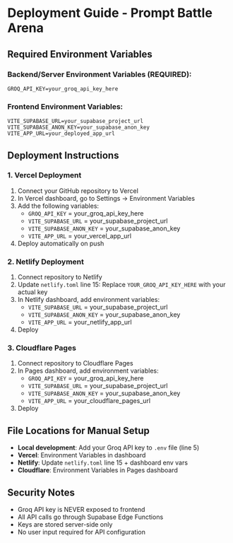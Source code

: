 # Deployment Guide - Prompt Battle Arena

## Required Environment Variables

### Backend/Server Environment Variables (REQUIRED):
```
GROQ_API_KEY=your_groq_api_key_here
```

### Frontend Environment Variables:
```
VITE_SUPABASE_URL=your_supabase_project_url
VITE_SUPABASE_ANON_KEY=your_supabase_anon_key
VITE_APP_URL=your_deployed_app_url
```

## Deployment Instructions

### 1. Vercel Deployment

1. Connect your GitHub repository to Vercel
2. In Vercel dashboard, go to Settings → Environment Variables
3. Add the following variables:
   - `GROQ_API_KEY` = your_groq_api_key_here
   - `VITE_SUPABASE_URL` = your_supabase_project_url
   - `VITE_SUPABASE_ANON_KEY` = your_supabase_anon_key
   - `VITE_APP_URL` = your_vercel_app_url
4. Deploy automatically on push

### 2. Netlify Deployment

1. Connect repository to Netlify
2. Update `netlify.toml` line 15: Replace `YOUR_GROQ_API_KEY_HERE` with your actual key
3. In Netlify dashboard, add environment variables:
   - `VITE_SUPABASE_URL` = your_supabase_project_url
   - `VITE_SUPABASE_ANON_KEY` = your_supabase_anon_key
   - `VITE_APP_URL` = your_netlify_app_url
4. Deploy

### 3. Cloudflare Pages

1. Connect repository to Cloudflare Pages
2. In Pages dashboard, add environment variables:
   - `GROQ_API_KEY` = your_groq_api_key_here
   - `VITE_SUPABASE_URL` = your_supabase_project_url
   - `VITE_SUPABASE_ANON_KEY` = your_supabase_anon_key
   - `VITE_APP_URL` = your_cloudflare_pages_url
3. Deploy

## File Locations for Manual Setup

- **Local development**: Add your Groq API key to `.env` file (line 5)
- **Vercel**: Environment Variables in dashboard
- **Netlify**: Update `netlify.toml` line 15 + dashboard env vars
- **Cloudflare**: Environment Variables in Pages dashboard

## Security Notes

- Groq API key is NEVER exposed to frontend
- All API calls go through Supabase Edge Functions
- Keys are stored server-side only
- No user input required for API configuration